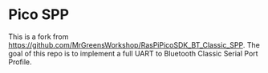 # Pico SPP
This is a fork from https://github.com/MrGreensWorkshop/RasPiPicoSDK_BT_Classic_SPP.
The goal of this repo is to implement a full UART to Bluetooth Classic Serial Port Profile.

